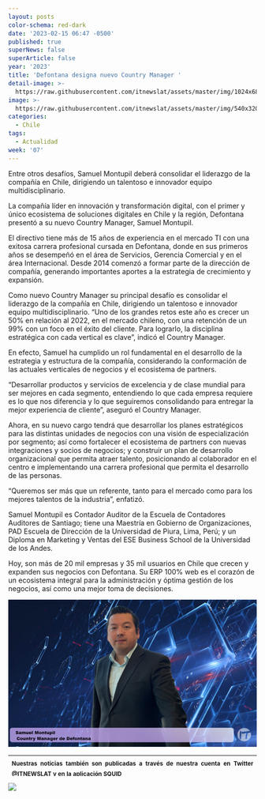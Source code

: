 ```yaml
---
layout: posts
color-schema: red-dark
date: '2023-02-15 06:47 -0500'
published: true
superNews: false
superArticle: false
year: '2023'
title: 'Defontana designa nuevo Country Manager '
detail-image: >-
  https://raw.githubusercontent.com/itnewslat/assets/master/img/1024x680/Samuel-Montupil-g.jpg
image: >-
  https://raw.githubusercontent.com/itnewslat/assets/master/img/540x320/Samuel-Montupil-p.jpg
categories:
  - Chile
tags:
  - Actualidad
week: '07'
---
```

Entre otros desafíos, Samuel Montupil deberá consolidar el liderazgo de la compañía en Chile, dirigiendo un talentoso e innovador equipo multidisciplinario.

La compañía líder en innovación y transformación digital, con el primer y único ecosistema de soluciones digitales en Chile y la región, Defontana presentó a su nuevo Country Manager, Samuel Montupil.

El directivo tiene más de 15 años de experiencia en el mercado TI con una exitosa carrera profesional cursada en Defontana, donde en sus primeros años se desempeñó en el área de Servicios, Gerencia Comercial y en el área Internacional. Desde 2014 comenzó a formar parte de la dirección de compañía, generando importantes aportes a la estrategia de crecimiento y expansión. 

Como nuevo Country Manager su principal desafío es consolidar el liderazgo de la compañía en Chile, dirigiendo un talentoso e innovador equipo multidisciplinario. “Uno de los grandes retos este año es crecer un 50% en relación al 2022, en el mercado chileno, con una retención de un 99% con un foco en el éxito del cliente.  Para lograrlo, la disciplina estratégica con cada vertical es clave”, indicó el Country Manager.

En efecto, Samuel ha cumplido un rol fundamental en el desarrollo de la estrategia y estructura de la compañía, considerando la conformación de las actuales verticales de negocios y el ecosistema de partners. 

“Desarrollar productos y servicios de excelencia y de clase mundial para ser mejores en cada segmento, entendiendo lo que cada empresa requiere es lo que nos diferencia y lo que seguiremos consolidando para entregar la mejor experiencia de cliente”, aseguró el Country Manager.

Ahora, en su nuevo cargo tendrá que desarrollar los planes estratégicos para las distintas unidades de negocios con una visión de especialización por segmento; así como fortalecer el ecosistema de partners con nuevas integraciones y socios de negocios; y construir un plan de desarrollo organizacional que permita atraer talento, posicionando al colaborador en el centro e implementando una carrera profesional que permita el desarrollo de las personas. 

“Queremos ser más que un referente, tanto para el mercado como para los mejores talentos de la industria”, enfatizó.

Samuel Montupil es Contador Auditor de la Escuela de Contadores Auditores de Santiago; tiene una Maestría en Gobierno de Organizaciones, PAD Escuela de Dirección de la Universidad de Piura, Lima, Perú; y un Diploma en Marketing y Ventas del ESE Business School de la Universidad de los Andes.  

Hoy, son más de 20 mil empresas y 35 mil usuarios en Chile que crecen y expanden sus negocios con Defontana. Su ERP 100% web es el corazón de un ecosistema integral para la administración y óptima gestión de los negocios, así como una mejor toma de decisiones.

![](https://raw.githubusercontent.com/itnewslat/assets/master/img/540x320/Samuel-Montupil-p.jpg)

<table style="height: 42px;" width="569">
<tbody>
<tr>
<td style="text-align: justify;"><sub><strong>Nuestras noticias también son publicadas a través de nuestra cuenta en Twitter <a href="https://twitter.com/itnewslat?lang=es">@ITNEWSLAT</a> y en la aplicación <a href="https://squidapp.co/en/">SQUID</a></strong></sub></td>
</tr>
</tbody>
</table>

<img src="https://tracker.metricool.com/c3po.jpg?hash=56f88a41e39ab42c063cc51676587a04"/>
